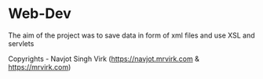 # Web-Dev
The aim of the project was to save data in form of xml files and use XSL and servlets


Copyrights - Navjot Singh Virk (https://navjot.mrvirk.com & https://mrvirk.com)

